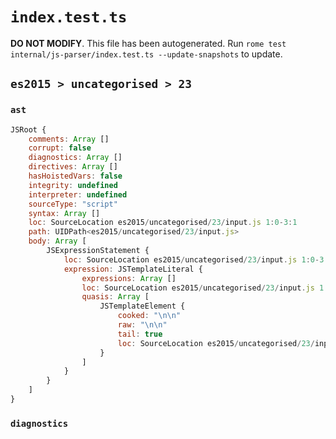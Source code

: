 # `index.test.ts`

**DO NOT MODIFY**. This file has been autogenerated. Run `rome test internal/js-parser/index.test.ts --update-snapshots` to update.

## `es2015 > uncategorised > 23`

### `ast`

```javascript
JSRoot {
	comments: Array []
	corrupt: false
	diagnostics: Array []
	directives: Array []
	hasHoistedVars: false
	integrity: undefined
	interpreter: undefined
	sourceType: "script"
	syntax: Array []
	loc: SourceLocation es2015/uncategorised/23/input.js 1:0-3:1
	path: UIDPath<es2015/uncategorised/23/input.js>
	body: Array [
		JSExpressionStatement {
			loc: SourceLocation es2015/uncategorised/23/input.js 1:0-3:1
			expression: JSTemplateLiteral {
				expressions: Array []
				loc: SourceLocation es2015/uncategorised/23/input.js 1:0-3:1
				quasis: Array [
					JSTemplateElement {
						cooked: "\n\n"
						raw: "\n\n"
						tail: true
						loc: SourceLocation es2015/uncategorised/23/input.js 1:1-3:0
					}
				]
			}
		}
	]
}
```

### `diagnostics`

```

```
